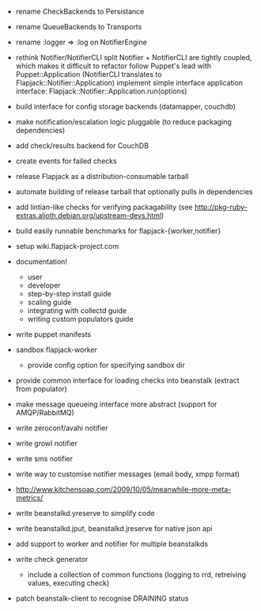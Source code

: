  * rename CheckBackends to Persistance
 * rename QueueBackends to Transports
 * rename :logger => :log on NotifierEngine

 * rethink Notifier/NotifierCLI split
   Notifier + NotifierCLI are tightly coupled, which makes it difficult to refactor
   follow Puppet's lead with Puppet::Application (NotifierCLI translates to Flapjack::Notifier::Application)
   implement simple interface application interface: Flapjack::Notifier::Application.run(options)

 * build interface for config storage backends (datamapper, couchdb)
 * make notification/escalation logic pluggable (to reduce packaging dependencies)

 * add check/results backend for CouchDB

 * create events for failed checks

 * release Flapjack as a distribution-consumable tarball
 * automate building of release tarball that optionally pulls in dependencies
 * add lintian-like checks for verifying packagability (see http://pkg-ruby-extras.alioth.debian.org/upstream-devs.html)
 
 * build easily runnable benchmarks for flapjack-{worker,notifier}

 * setup wiki.flapjack-project.com
 * documentation!
   * user
   * developer
   * step-by-step install guide
   * scaling guide
   * integrating with collectd guide
   * writing custom populators guide
 * write puppet manifests
 
 * sandbox flapjack-worker
   * provide config option for specifying sandbox dir

 * provide common interface for loading checks into beanstalk (extract from populator)
 * make message queueing interface more abstract (support for AMQP/RabbitMQ)
 
 * write zeroconf/avahi notifier
 * write growl notifier
 * write sms notifier
 * write way to customise notifier messages (email body, xmpp format)

 * http://www.kitchensoap.com/2009/10/05/meanwhile-more-meta-metrics/

 * write beanstalkd.yreserve to simplify code
 * write beanstalkd.jput, beanstalkd.jreserve for native json api
 
 * add support to worker and notifier for multiple beanstalkds

 * write check generator
   * include a collection of common functions 
     (logging to rrd, retreiving values, executing check)
 * patch beanstalk-client to recognise DRAINING status 



